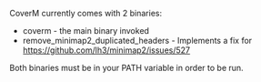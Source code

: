 CoverM currently comes with 2 binaries:

* coverm - the main binary invoked
* remove_minimap2_duplicated_headers - Implements a fix for https://github.com/lh3/minimap2/issues/527

Both binaries must be in your PATH variable in order to be run.